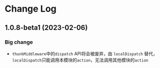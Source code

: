 # Change Log


## 1.0.8-beta1 (2023-02-06)

### Big change

- `thunkMiddleware`中的`dispatch` API将会被废弃，由 `localDispatch` 替代，`localDispatch`只能调用本模块的`action`，无法调用其他模块的`action`

